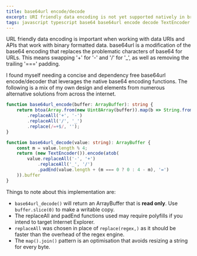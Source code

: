 ```yaml
---
title: base64url encode/decode
excerpt: URI friendly data encoding is not yet supported natively in browsers
tags: javascript typescript base64 base64url encode decode TextEncoder
---
```

URL friendly data encoding is important when working with data URIs and APIs that work with binary formatted data. 
base64url is a modification of the base64 encoding that replaces the problematic characters of base64 for URLs.
This means swapping '+' for '-' and '/' for '_', as well as removing the trailing '===' padding.

I found myself needing a concise and dependency free base64url encode/decoder that leverages the native base64 encoding 
functions. The following is a mix of my own design and elements from numerous alternative solutions from across the 
internet.

```typescript
function base64url_encode(buffer: ArrayBuffer): string {
    return btoa(Array.from(new Uint8Array(buffer)).map(b => String.fromCharCode(b)).join(''))
        .replaceAll('+', '-')
        .replaceAll('/', '_')
        .replace(/=+$/, '');
}

function base64url_decode(value: string): ArrayBuffer {
    const m = value.length % 4;
    return (new TextEncoder()).encode(atob(
        value.replaceAll('-', '+')
            .replaceAll('_', '/')
            .padEnd(value.length + (m === 0 ? 0 : 4 - m), '=')
    )).buffer
}
```

Things to note about this implementation are:
- `base64url_decode()` will return an ArrayBuffer that is **read only**. Use `buffer.slice(0)` to make a writable copy.
- The replaceAll and padEnd functions used may require polyfills if you intend to target Internet Explorer.
- `replaceAll` was chosen in place of `replace(regex,)` as it should be faster than the overhead of the regex engine.
- The `map().join()` pattern is an optimisation that avoids resizing a string for every byte.
